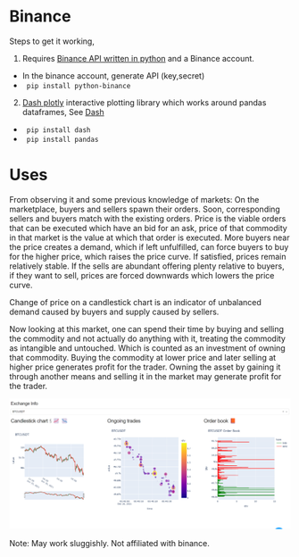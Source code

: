 # Binance
Steps to get it working, 
1. Requires [Binance API written in python](https://python-binance.readthedocs.io/en/latest/overview.html) and a Binance account.
  - In the binance account, generate API (key,secret)
  - <code> pip install python-binance </code> 
2. [Dash plotly](https://dash.plotly.com/installation) interactive plotting library which works around pandas dataframes, See [Dash](https://dash.plotly.com/installation)
  - <code> pip install dash</code>
  - <code> pip install pandas</code>


# Uses
From observing it and some previous knowledge of markets:
On the marketplace, buyers and sellers spawn their orders. Soon, corresponding sellers and buyers match with the existing orders. Price is the viable orders that can be executed which have an bid for an ask, price of that commodity in that market is the value at which that order is executed. 
More buyers near the price creates a demand, which if left unfulfilled, can force buyers to buy for the higher price, which raises the price curve. If satisfied, prices remain relatively stable. If the sells are abundant offering plenty relative to buyers, if they want to sell, prices are forced downwards which lowers the price curve.

Change of price on a candlestick chart is an indicator of unbalanced demand caused by buyers and supply caused by sellers.

Now looking at this market, one can spend their time by buying and selling the commodity and not actually do anything with it, treating the commodity as intangible and untouched. Which is counted as an investment of owning that commodity.
Buying the commodity at lower price and later selling at higher price generates profit for the trader. 
Owning the asset by gaining it through another means and selling it in the market may generate profit for the trader.

![BTCUSDT!](candlestick-trades-orderbook.png " ")


Note: May work sluggishly. Not affiliated with binance.
